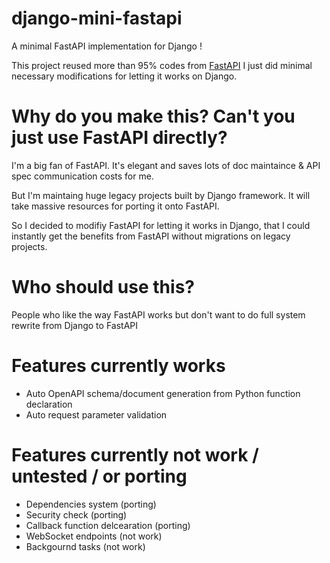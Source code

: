 # django-mini-fastapi
A minimal FastAPI implementation for Django !

This project reused more than 95% codes from [FastAPI](https://fastapi.tiangolo.com/)
I just did minimal necessary modifications for letting it works on Django.

# Why do you make this? Can't you just use FastAPI directly?
I'm a big fan of FastAPI. It's elegant and saves lots of doc maintaince & API spec communication costs for me.

But I'm maintaing huge legacy projects built by Django framework. It will take massive resources for porting it onto FastAPI.

So I decided to modifiy FastAPI for letting it works in Django, that I could instantly get the benefits from FastAPI without  migrations on legacy projects.

# Who should use this?
People who like the way FastAPI works but don't want to do full system rewrite from Django to FastAPI

# Features currently works
* Auto OpenAPI schema/document generation from Python function declaration
* Auto request parameter validation

# Features currently not work / untested / or porting
* Dependencies system (porting)
* Security check (porting)
* Callback function delcearation (porting)
* WebSocket endpoints (not work)
* Backgournd tasks (not work)
